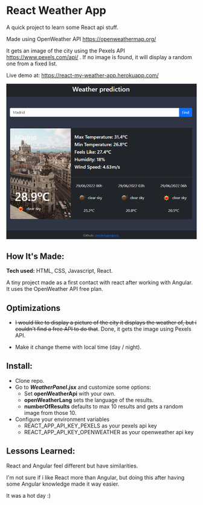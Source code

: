 # React Weather App

A quick project to learn some React api stuff.

Made using OpenWeather API https://openweathermap.org/

It gets an image of the city using the Pexels API https://www.pexels.com/api/ . If no image is found, it will display a random one from a fixed list.

Live demo at: https://react-my-weather-app.herokuapp.com/

![Image text](./src/assets/img/screenshot.png) 

## How It's Made:

**Tech used:** HTML, CSS, Javascript, React.

A tiny project made as a first contact with react after working with Angular.
It uses the OpenWeather API free plan.

## Optimizations

- ~~I would like to display a picture of the city it displays the weather of, but i couldn't find a free API to do that~~. Done, it gets the image using Pexels API.

- Make it change theme with local time (day / night).


## Install:

- Clone repo.
- Go to ***WeatherPanel.jsx*** and customize some options:
  - Set **openWeatherApi** with your own.
  - **openWeatherLang** sets the language of the results.
  - **numberOfResults** defaults to max 10 results and gets a random image from those 10.
- Configure your environment variables
  - REACT_APP_API_KEY_PEXELS as your pexels api key
  - REACT_APP_API_KEY_OPENWEATHER as your openweather api key

## Lessons Learned:

React and Angular feel different but have similarities.

I'm not sure if i like React more than Angular, but doing this after having some Angular knowledge made it way easier.

It was a hot day :)